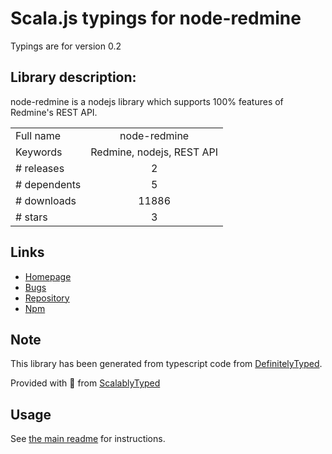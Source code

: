 
# Scala.js typings for node-redmine

Typings are for version 0.2

## Library description:
node-redmine is a nodejs library which supports 100% features of Redmine's REST API.

|                    |                 |
| ------------------ | :-------------: |
| Full name          | node-redmine |
| Keywords           | Redmine, nodejs, REST API |
| # releases         | 2 |
| # dependents       | 5 |
| # downloads        | 11886 |
| # stars            | 3 |

## Links
- [Homepage](https://github.com/zanran/node-redmine#readme)
- [Bugs](https://github.com/zanran/node-redmine/issues)
- [Repository](https://github.com/zanran/node-redmine)
- [Npm](https://www.npmjs.com/package/node-redmine)
    


## Note
This library has been generated from typescript code from [DefinitelyTyped](https://definitelytyped.org).

Provided with :purple_heart: from [ScalablyTyped](https://github.com/oyvindberg/ScalablyTyped)

## Usage
See [the main readme](../../readme.md) for instructions.


